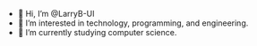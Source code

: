 - 👋 Hi, I’m @LarryB-UI
- 👀 I’m interested in technology, programming, and engineering.
- 🌱 I’m currently studying computer science.

<!---
LarryB-UI/LarryB-UI is a ✨ special ✨ repository because its `README.md` (this file) appears on your GitHub profile.
You can click the Preview link to take a look at your changes.
--->
